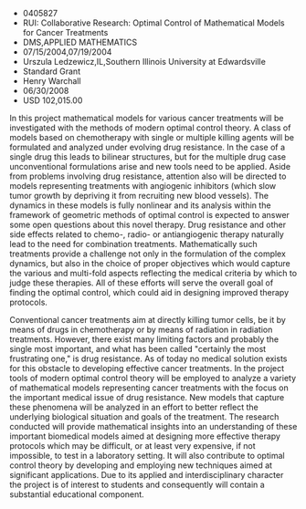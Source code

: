 
* 0405827
* RUI: Collaborative Research: Optimal Control of Mathematical Models for Cancer Treatments
* DMS,APPLIED MATHEMATICS
* 07/15/2004,07/19/2004
* Urszula Ledzewicz,IL,Southern Illinois University at Edwardsville
* Standard Grant
* Henry Warchall
* 06/30/2008
* USD 102,015.00

In this project mathematical models for various cancer treatments will be
investigated with the methods of modern optimal control theory. A class of
models based on chemotherapy with single or multiple killing agents will be
formulated and analyzed under evolving drug resistance. In the case of a single
drug this leads to bilinear structures, but for the multiple drug case
unconventional formulations arise and new tools need to be applied. Aside from
problems involving drug resistance, attention also will be directed to models
representing treatments with angiogenic inhibitors (which slow tumor growth by
depriving it from recruiting new blood vessels). The dynamics in these models is
fully nonlinear and its analysis within the framework of geometric methods of
optimal control is expected to answer some open questions about this novel
therapy. Drug resistance and other side effects related to chemo-, radio- or
antiangiogenic therapy naturally lead to the need for combination treatments.
Mathematically such treatments provide a challenge not only in the formulation
of the complex dynamics, but also in the choice of proper objectives which would
capture the various and multi-fold aspects reflecting the medical criteria by
which to judge these therapies. All of these efforts will serve the overall goal
of finding the optimal control, which could aid in designing improved therapy
protocols.

Conventional cancer treatments aim at directly killing tumor cells, be it by
means of drugs in chemotherapy or by means of radiation in radiation treatments.
However, there exist many limiting factors and probably the single most
important, and what has been called "certainly the most frustrating one," is
drug resistance. As of today no medical solution exists for this obstacle to
developing effective cancer treatments. In the project tools of modern optimal
control theory will be employed to analyze a variety of mathematical models
representing cancer treatments with the focus on the important medical issue of
drug resistance. New models that capture these phenomena will be analyzed in an
effort to better reflect the underlying biological situation and goals of the
treatment. The research conducted will provide mathematical insights into an
understanding of these important biomedical models aimed at designing more
effective therapy protocols which may be difficult, or at least very expensive,
if not impossible, to test in a laboratory setting. It will also contribute to
optimal control theory by developing and employing new techniques aimed at
significant applications. Due to its applied and interdisciplinary character the
project is of interest to students and consequently will contain a substantial
educational component.
